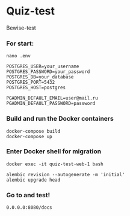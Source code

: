 # Quiz-test
Bewise-test

### For start:
```
nano .env  
```
```
POSTGRES_USER=your_username
POSTGRES_PASSWORD=your_password
POSTGRES_DB=your_database
POSTGRES_PORT=5432
POSTGRES_HOST=postgres

PGADMIN_DEFAULT_EMAIL=user@mail.ru
PGADMIN_DEFAULT_PASSWORD=password
```


### Build and run the Docker containers
```
docker-compose build
docker-compose up
```


### Enter Docker shell for migration
```
docker exec -it quiz-test-web-1 bash
```
```
alembic revision --autogenerate -m 'initial'
alembic upgrade head
```

### Go to and test!
```
0.0.0.0:8080/docs
```
